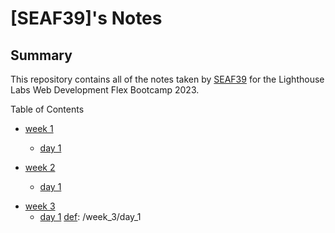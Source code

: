 # [SEAF39]'s Notes

## Summary 

This repository contains all of the notes taken by [SEAF39](https://github.com/SEAF39) for the Lighthouse Labs Web Development Flex Bootcamp 2023.

Table of Contents

* [week 1](/week_1)
  * [day 1](/week_1/day_1)
  
* [week 2](/week_2)
  * [day 1][def]

[def]: /week_2/day_1

* [week 3](/week_3)
  * [day 1][def]
[def]: /week_3/day_1
